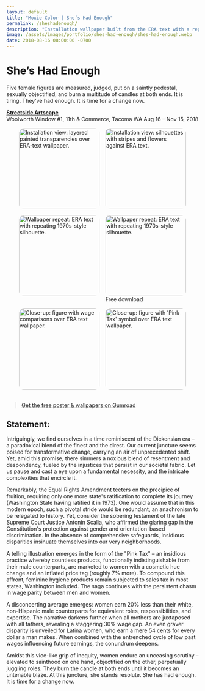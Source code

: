 ```yaml
---
layout: default
title: "Moxie Color | She’s Had Enough"
permalink: /sheshadenough/
description: "Installation wallpaper built from the ERA text with a repeating 'mudflap girl' silhouette."
image: /assets/images/portfolio/shes-had-enough/shes-had-enough.webp
date: 2018-08-16 08:00:00 -0700
---
```

# She’s Had Enough
Five female figures are measured, judged, put on a saintly pedestal, sexually objectified, and burn a multitude of candles at both ends. It is tiring. They’ve had enough. It is time for a change now.

**[Streetside Artscape](https://www.spaceworkstacoma.com/projects/jennifer-chin-shes-had-enough/)**  
Woolworth Window #1, 11th & Commerce, Tacoma WA
Aug 16 – Nov 15, 2018  

<style>
  .gallery-justified{ display:flex; flex-wrap:wrap; gap:1rem; align-items:flex-start; margin:1rem 0 2rem; }
  .gallery-justified img{ height:clamp(150px,22vw,240px); width:auto; display:block; border-radius:12px; }
  @media (min-width: 900px){
    .gallery-justified{ justify-content:center; }
  }
</style>

<div class="gallery-justified">
  <img src="{{ '/assets/images/portfolio/shes-had-enough/detail-1.webp' | relative_url }}"
       alt="Installation view: layered painted transparencies over ERA-text wallpaper." loading="lazy" decoding="async">
  <img src="{{ '/assets/images/portfolio/shes-had-enough/detail-2.webp' | relative_url }}"
       alt="Installation view: silhouettes with stripes and flowers against ERA text." loading="lazy" decoding="async">
  <img src="{{ '/assets/images/portfolio/shes-had-enough/shes-had-enough.webp' | relative_url }}"
       alt="Wallpaper repeat: ERA text with repeating 1970s-style silhouette." loading="lazy" decoding="async">
  <div class="img-wrap about-photo">
    <img src="{{ '/assets/images/portfolio/shes-had-enough/shes-had-enough-wallpaper.svg' | relative_url }}"
         alt="Wallpaper repeat: ERA text with repeating 1970s-style silhouette." loading="lazy" decoding="async">
    <span class="badge--overlay">Free download</span>
  </div>
  <img src="{{ '/assets/images/portfolio/shes-had-enough/detail-0.png' | relative_url }}"
       alt="Close-up: figure with wage comparisons over ERA text wallpaper." loading="lazy" decoding="async">
  <img src="{{ '/assets/images/portfolio/shes-had-enough/detail-3.webp' | relative_url }}"
       alt="Close-up: figure with 'Pink Tax' symbol over ERA text wallpaper." loading="lazy" decoding="async">
</div>

> <p><a class="btn" href="https://moxiecolor.gumroad.com/l/musqi" target="_blank" rel="noopener">Get the free poster & wallpapers on Gumroad</a></p>

## Statement:  
Intriguingly, we find ourselves in a time reminiscent of the Dickensian era – a paradoxical blend of the finest and the direst. Our current juncture seems poised for transformative change, carrying an air of unprecedented shift. Yet, amid this promise, there simmers a noxious blend of resentment and despondency, fueled by the injustices that persist in our societal fabric. Let us pause and cast a eye upon a fundamental necessity, and the intricate complexities that encircle it.

Remarkably, the Equal Rights Amendment teeters on the precipice of fruition, requiring only one more state's ratification to complete its journey (Washington State having ratified it in 1973). One would assume that in this modern epoch, such a pivotal stride would be redundant, an anachronism to be relegated to history. Yet, consider the sobering testament of the late Supreme Court Justice Antonin Scalia, who affirmed the glaring gap in the Constitution's protection against gender and orientation-based discrimination. In the absence of comprehensive safeguards, insidious disparities insinuate themselves into our very neighborhoods.

A telling illustration emerges in the form of the "Pink Tax" – an insidious practice whereby countless products, functionally indistinguishable from their male counterparts, are marketed to women with a cosmetic hue change and an inflated price tag (roughly 7% more). To compound this affront, feminine hygiene products remain subjected to sales tax in most states, Washington included. The saga continues with the persistent chasm in wage parity between men and women.

A disconcerting average emerges: women earn 20% less than their white, non-Hispanic male counterparts for equivalent roles, responsibilities, and expertise. The narrative darkens further when all mothers are juxtaposed with all fathers, revealing a staggering 30% wage gap. An even graver disparity is unveiled for Latina women, who earn a mere 54 cents for every dollar a man makes. When combined with the entrenched cycle of low past wages influencing future earnings, the conundrum deepens.

Amidst this vice-like grip of inequity, women endure an unceasing scrutiny – elevated to sainthood on one hand, objectified on the other, perpetually juggling roles. They burn the candle at both ends until it becomes an untenable blaze. At this juncture, she stands resolute. She has had enough. It is time for a change now.
